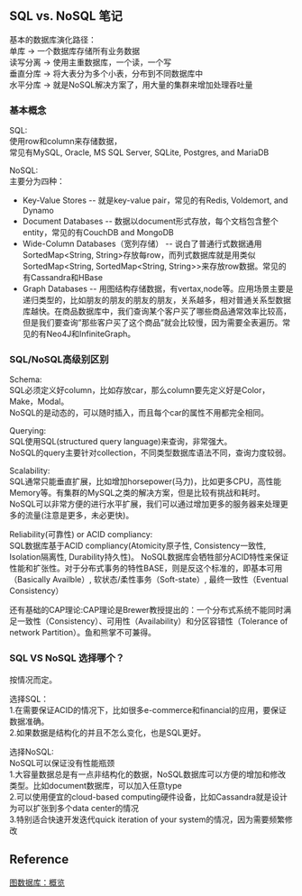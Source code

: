 ## SQL vs. NoSQL 笔记

基本的数据库演化路径：  
单库 -> 一个数据库存储所有业务数据  
读写分离 -> 使用主重数据库，一个读，一个写  
垂直分库 -> 将大表分为多个小表，分布到不同数据库中  
水平分库 -> 就是NoSQL解决方案了，用大量的集群来增加处理吞吐量  

### 基本概念

SQL:    
使用row和column来存储数据，  
常见有MySQL, Oracle, MS SQL Server, SQLite, Postgres, and MariaDB  

NoSQL:  
主要分为四种：  
* Key-Value Stores -- 就是key-value pair，常见的有Redis, Voldemort, and Dynamo  
* Document Databases -- 数据以document形式存放，每个文档包含整个entity，常见的有CouchDB and MongoDB  
* Wide-Column Databases（宽列存储） -- 说白了普通行式数据通用SortedMap<String, String>存放每row，而列式数据库就是用类似SortedMap<String, SortedMap<String, String>>来存放row数据。常见的有Cassandra和HBase  
* Graph Databases -- 用图结构存储数据，有vertax,node等。应用场景主要是递归类型的，比如朋友的朋友的朋友的朋友，关系越多，相对普通关系型数据库越快。在商品数据库中，我们查询某个客户买了哪些商品通常效率比较高，但是我们要查询”那些客户买了这个商品”就会比较慢，因为需要全表遍历。常见的有Neo4J和InfiniteGraph。


### SQL/NoSQL高级别区别

Schema:  
SQL必须定义好column，比如存放car，那么column要先定义好是Color，Make，Modal。  
NoSQL的是动态的，可以随时插入，而且每个car的属性不用都完全相同。  

Querying:  
SQL使用SQL(structured query language)来查询，非常强大。  
NoSQL的query主要针对collection，不同类型数据库语法不同，查询力度较弱。  

Scalability:  
SQL通常只能垂直扩展，比如增加horsepower(马力)，比如更多CPU，高性能Memory等。有集群的MySQL之类的解决方案，但是比较有挑战和耗时。  
NoSQL可以非常方便的进行水平扩展，我们可以通过增加更多的服务器来处理更多的流量(注意是更多，未必更快)。  

Reliability(可靠性) or ACID compliancy:  
SQL数据库基于ACID compliancy(Atomicity原子性, Consistency一致性, Isolation隔离性, Durability持久性)。
NoSQL数据库会牺牲部分ACID特性来保证性能和扩张性。对于分布式事务的特性BASE，则是反这个标准的，即基本可用（Basically Availble）, 软状态/柔性事务（Soft-state）, 最终一致性（Eventual Consistency）

还有基础的CAP理论:CAP理论是Brewer教授提出的：一个分布式系统不能同时满足一致性（Consistency）、可用性（Availability）和分区容错性（Tolerance of network Partition）。鱼和熊掌不可兼得。

### SQL VS NoSQL 选择哪个？
按情况而定。

选择SQL：   
1.在需要保证ACID的情况下，比如很多e-commerce和financial的应用，要保证数据准确。  
2.如果数据是结构化的并且不怎么变化，也是SQL更好。  

选择NoSQL:  
NoSQL可以保证没有性能瓶颈  
1.大容量数据总是有一点非结构化的数据，NoSQL数据库可以方便的增加和修改类型。比如document数据库，可以加入任意type  
2.可以使用便宜的cloud-based computing硬件设备，比如Cassandra就是设计为可以扩张到多个data center的情况  
3.特别适合快速开发迭代quick iteration of your system的情况，因为需要频繁修改  


## Reference
[图数据库：概览](https://zhuanlan.zhihu.com/p/64962725)
